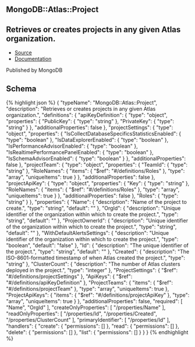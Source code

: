 
## MongoDB::Atlas::Project

## Retrieves or creates projects in any given Atlas organization.

- [Source]() 
- [Documentation]()

Published by MongoDB

## Schema
{% highlight json %}
{
    "typeName": "MongoDB::Atlas::Project",
    "description": "Retrieves or creates projects in any given Atlas organization.",
    "definitions": {
        "apiKeyDefinition": {
            "type": "object",
            "properties": {
                "PublicKey": {
                    "type": "string"
                },
                "PrivateKey": {
                    "type": "string"
                }
            },
            "additionalProperties": false
        },
        "projectSettings": {
            "type": "object",
            "properties": {
                "IsCollectDatabaseSpecificsStatisticsEnabled": {
                    "type": "boolean"
                },
                "IsDataExplorerEnabled": {
                    "type": "boolean"
                },
                "IsPerformanceAdvisorEnabled": {
                    "type": "boolean"
                },
                "IsRealtimePerformancePanelEnabled": {
                    "type": "boolean"
                },
                "IsSchemaAdvisorEnabled": {
                    "type": "boolean"
                }
            },
            "additionalProperties": false
        },
        "projectTeam": {
            "type": "object",
            "properties": {
                "TeamId": {
                    "type": "string"
                },
                "RoleNames": {
                    "items": {
                        "$ref": "#/definitions/Roles"
                    },
                    "type": "array",
                    "uniqueItems": true
                }
            },
            "additionalProperties": false
        },
        "projectApiKey": {
            "type": "object",
            "properties": {
                "Key": {
                    "type": "string"
                },
                "RoleNames": {
                    "items": {
                        "$ref": "#/definitions/Roles"
                    },
                    "type": "array",
                    "uniqueItems": true
                }
            },
            "additionalProperties": false
        },
        "Roles": {
            "type": "string"
        }
    },
    "properties": {
        "Name": {
            "description": "Name of the project to create.",
            "type": "string",
            "default": ""
        },
        "OrgId": {
            "description": "Unique identifier of the organization within which to create the project.",
            "type": "string",
            "default": ""
        },
        "ProjectOwnerId": {
            "description": "Unique identifier of the organization within which to create the project.",
            "type": "string",
            "default": ""
        },
        "WithDefaultAlertsSettings": {
            "description": "Unique identifier of the organization within which to create the project.",
            "type": "boolean",
            "default": "false"
        },
        "Id": {
            "description": "The unique identifier of the project.",
            "type": "string",
            "default": ""
        },
        "Created": {
            "description": "The ISO-8601-formatted timestamp of when Atlas created the project.",
            "type": "string"
        },
        "ClusterCount": {
            "description": "The number of Atlas clusters deployed in the project.",
            "type": "integer"
        },
        "ProjectSettings": {
            "$ref": "#/definitions/projectSettings"
        },
        "ApiKeys": {
            "$ref": "#/definitions/apiKeyDefinition"
        },
        "ProjectTeams": {
            "items": {
                "$ref": "#/definitions/projectTeam"
            },
            "type": "array",
            "uniqueItems": true
        },
        "ProjectApiKeys": {
            "items": {
                "$ref": "#/definitions/projectApiKey"
            },
            "type": "array",
            "uniqueItems": true
        }
    },
    "additionalProperties": false,
    "required": [
        "Name",
        "OrgId"
    ],
    "createOnlyProperties": [
        "/properties/Name"
    ],
    "readOnlyProperties": [
        "/properties/Id",
        "/properties/Created",
        "/properties/ClusterCount"
    ],
    "primaryIdentifier": [
        "/properties/Id"
    ],
    "handlers": {
        "create": {
            "permissions": []
        },
        "read": {
            "permissions": []
        },
        "delete": {
            "permissions": []
        },
        "list": {
            "permissions": []
        }
    }
}
{% endhighlight %}

